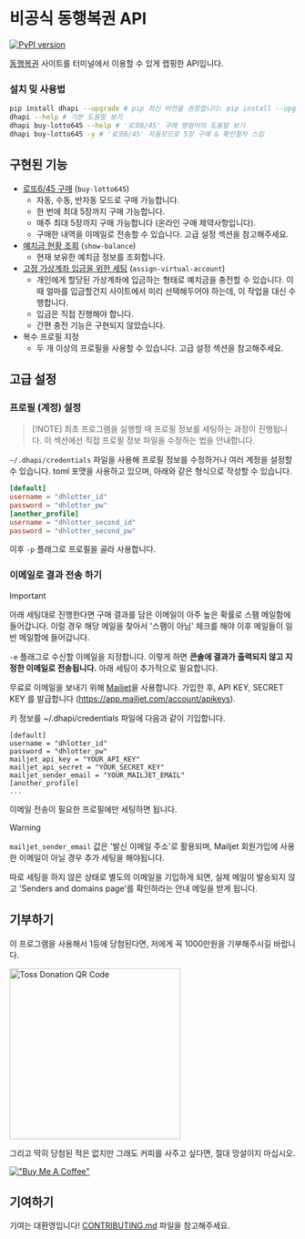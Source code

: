 # 비공식 동행복권 API

[![PyPI version](https://badge.fury.io/py/dhapi.svg)](https://badge.fury.io/py/dhapi)

[동행복권](https://dhlottery.co.kr/) 사이트를 터미널에서 이용할 수 있게 랩핑한 API입니다.

### 설치 밎 사용법

```sh
pip install dhapi --upgrade # pip 최신 버전을 권장합니다: pip install --upgrade pip
dhapi --help # 기본 도움말 보기 
dhapi buy-lotto645 --help # '로또6/45' 구매 명령어의 도움말 보기
dhapi buy-lotto645 -y # '로또6/45' 자동모드로 5장 구매 & 확인절차 스킵
```

## 구현된 기능

- [로또6/45 구매](https://dhlottery.co.kr/gameInfo.do?method=gameMethod&wiselog=H_B_1_1) (`buy-lotto645`)
    - 자동, 수동, 반자동 모드로 구매 가능합니다.
    - 한 번에 최대 5장까지 구매 가능합니다.
    - 매주 최대 5장까지 구매 가능합니다 (온라인 구매 제약사항입니다).
    - 구매한 내역을 이메일로 전송할 수 있습니다. 고급 설정 섹션을 참고해주세요.
- [예치금 현황 조회](https://dhlottery.co.kr/userSsl.do?method=myPage) (`show-balance`)
    - 현재 보유한 예치금 정보를 조회합니다.
- [고정 가상계좌 입금을 위한 세팅](https://dhlottery.co.kr/userSsl.do?method=myPage) (`assign-virtual-account`)
    - 개인에게 할당된 가상계좌에 입금하는 형태로 예치금을 충전할 수 있습니다. 이 때 얼마를 입금할건지 사이트에서 미리 선택해두어야 하는데, 이 작업을 대신 수행합니다.
    - 입금은 직접 진행해야 합니다.
    - 간편 충전 기능은 구현되지 않았습니다.
- 복수 프로필 지정
    - 두 개 이상의 프로필을 사용할 수 있습니다. 고급 설정 섹션을 참고해주세요.

## 고급 설정

### 프로필 (계정) 설정

> [!NOTE] 최초 프로그램을 실행할 때 프로필 정보를 세팅하는 과정이 진행됩니다. 이 섹션에선 직접 프로필 정보 파일을 수정하는 법을 안내합니다.

`~/.dhapi/credentials` 파일을 사용해 프로필 정보를 수정하거나 여러 계정을 설정할 수 있습니다. toml 포맷을 사용하고 있으며, 아래와 같은 형식으로 작성할 수 있습니다.

```toml
[default]
username = "dhlotter_id"
password = "dhlotter_pw"
[another_profile]
username = "dhlotter_second_id"
password = "dhlotter_second_pw"
```

이후 `-p` 플래그로 프로필을 골라 사용합니다.

### 이메일로 결과 전송 하기

> [!IMPORTANT]  
> 아래 세팅대로 진행한다면 구매 결과를 담은 이메일이 아주 높은 확률로 스팸 메일함에 들어갑니다. 이럴 경우 해당 메일을 찾아서 '스팸이 아님' 체크를 해야 이후 메일들이 일반 메일함에 들어갑니다.


`-e` 플래그로 수신할 이메일을 지정합니다. 이렇게 하면 **콘솔에 결과가 출력되지 않고 지정한 이메일로 전송됩니다.** 아래 세팅이 추가적으로 필요합니다.

무료로 이메일을 보내기 위해 [Mailjet](https://www.mailjet.com/)을 사용합니다. 가입한 후, API KEY, SECRET KEY 를 발급합니다 (https://app.mailjet.com/account/apikeys).

키 정보를 ~/.dhapi/credentials 파일에 다음과 같이 기입합니다.

```text
[default]
username = "dhlotter_id"
password = "dhlotter_pw"
mailjet_api_key = "YOUR_API_KEY"
mailjet_api_secret = "YOUR_SECRET_KEY"
mailjet_sender_email = "YOUR_MAILJET_EMAIL"
[another_profile]
...
```

이메일 전송이 필요한 프로필에만 세팅하면 됩니다.

> [!WARNING]  
> `mailjet_sender_email` 값은 '발신 이메일 주소'로 활용되며, Mailjet 회원가입에 사용한 이메일이 아닐 경우 추가 세팅을 해야됩니다.
>
> 따로 세팅을 하지 않은 상태로 별도의 이메일을 기입하게 되면, 실제 메일이 발송되지 않고 'Senders and domains page'를 확인하라는 안내 메일을 받게 됩니다.

## 기부하기

이 프로그램을 사용해서 1등에 당첨된다면, 저에게 꼭 1000만원을 기부해주시길 바랍니다.

<img alt="Toss Donation QR Code" src="https://github.com/roeniss/dhlottery-api/blob/b4d616033099f4c0fe38a5360017465fc88ff618/docs/toss_donation_qr.png?raw=true" width="300" />

그리고 딱히 당첨된 적은 없지만 그래도 커피를 사주고 싶다면, 절대 망설이지 마십시오.

[!["Buy Me A Coffee"](https://www.buymeacoffee.com/assets/img/custom_images/yellow_img.png)](https://www.buymeacoffee.com/roeniss)

## 기여하기

기여는 대환영입니다! [CONTRIBUTING.md](/docs/CONTRIBUTING.md) 파일을 참고해주세요.
